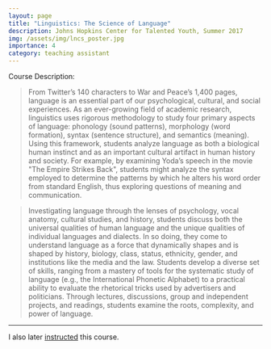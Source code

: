 ```yaml
---
layout: page
title: "Linguistics: The Science of Language"
description: Johns Hopkins Center for Talented Youth, Summer 2017
img: /assets/img/lncs_poster.jpg
importance: 4
category: teaching assistant
---
```


Course Description:

>From Twitter’s 140 characters to War and Peace’s 1,400 pages, language is an essential part of our psychological, cultural, and social experiences. As an ever-growing field of academic research, linguistics uses rigorous methodology to study four primary aspects of language: phonology (sound patterns), morphology (word formation), syntax (sentence structure), and semantics (meaning). Using this framework, students analyze language as both a biological human instinct and as an important cultural artifact in human history and society. For example, by examining Yoda’s speech in the movie "The Empire Strikes Back", students might analyze the syntax employed to determine the patterns by which he alters his word order from standard English, thus exploring questions of meaning and communication.

>Investigating language through the lenses of psychology, vocal anatomy, cultural studies, and history, students discuss both the universal qualities of human language and the unique qualities of individual languages and dialects. In so doing, they come to understand language as a force that dynamically shapes and is shaped by history, biology, class, status, ethnicity, gender, and institutions like the media and the law. Students develop a diverse set of skills, ranging from a mastery of tools for the systematic study of language (e.g., the International Phonetic Alphabet) to a practical ability to evaluate the rhetorical tricks used by advertisers and politicians. Through lectures, discussions, group and independent projects, and readings, students examine the roots, complexity, and power of language.

---

I also later [instructed](../lncs_inst) this course.